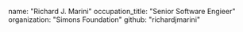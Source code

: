   name: "Richard J. Marini"
  occupation_title: "Senior Software Engieer"
  organization: "Simons Foundation"
  github: "richardjmarini"
